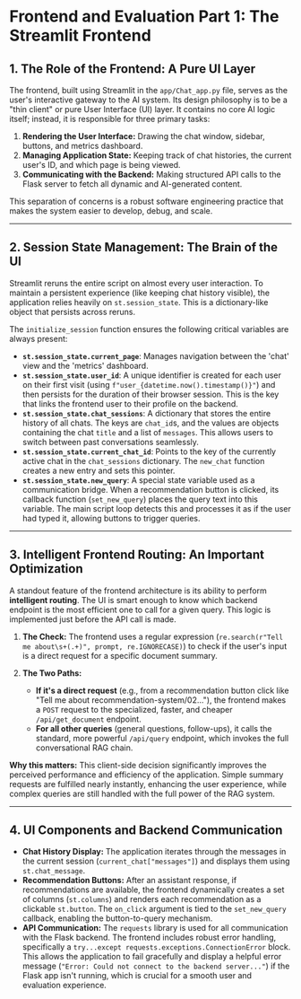 # Frontend and Evaluation Part 1: The Streamlit Frontend

## 1. The Role of the Frontend: A Pure UI Layer

The frontend, built using Streamlit in the `app/Chat_app.py` file, serves as the user's interactive gateway to the AI system. Its design philosophy is to be a "thin client" or pure User Interface (UI) layer. It contains no core AI logic itself; instead, it is responsible for three primary tasks:

1.  **Rendering the User Interface:** Drawing the chat window, sidebar, buttons, and metrics dashboard.
2.  **Managing Application State:** Keeping track of chat histories, the current user's ID, and which page is being viewed.
3.  **Communicating with the Backend:** Making structured API calls to the Flask server to fetch all dynamic and AI-generated content.

This separation of concerns is a robust software engineering practice that makes the system easier to develop, debug, and scale.

---

## 2. Session State Management: The Brain of the UI

Streamlit reruns the entire script on almost every user interaction. To maintain a persistent experience (like keeping chat history visible), the application relies heavily on `st.session_state`. This is a dictionary-like object that persists across reruns.

The `initialize_session` function ensures the following critical variables are always present:

*   **`st.session_state.current_page`**: Manages navigation between the 'chat' view and the 'metrics' dashboard.
*   **`st.session_state.user_id`**: A unique identifier is created for each user on their first visit (using `f"user_{datetime.now().timestamp()}"`) and then persists for the duration of their browser session. This is the key that links the frontend user to their profile on the backend.
*   **`st.session_state.chat_sessions`**: A dictionary that stores the entire history of all chats. The keys are `chat_id`s, and the values are objects containing the chat `title` and a list of `messages`. This allows users to switch between past conversations seamlessly.
*   **`st.session_state.current_chat_id`**: Points to the key of the currently active chat in the `chat_sessions` dictionary. The `new_chat` function creates a new entry and sets this pointer.
*   **`st.session_state.new_query`**: A special state variable used as a communication bridge. When a recommendation button is clicked, its callback function (`set_new_query`) places the query text into this variable. The main script loop detects this and processes it as if the user had typed it, allowing buttons to trigger queries.

---

## 3. Intelligent Frontend Routing: An Important Optimization

A standout feature of the frontend architecture is its ability to perform **intelligent routing**. The UI is smart enough to know which backend endpoint is the most efficient one to call for a given query. This logic is implemented just before the API call is made.

1.  **The Check:** The frontend uses a regular expression (`re.search(r"Tell me about\s+(.+)", prompt, re.IGNORECASE)`) to check if the user's input is a direct request for a specific document summary.

2.  **The Two Paths:**
    *   **If it's a direct request** (e.g., from a recommendation button click like "Tell me about recommendation-system/02..."), the frontend makes a `POST` request to the specialized, faster, and cheaper `/api/get_document` endpoint.
    *   **For all other queries** (general questions, follow-ups), it calls the standard, more powerful `/api/query` endpoint, which invokes the full conversational RAG chain.

**Why this matters:** This client-side decision significantly improves the perceived performance and efficiency of the application. Simple summary requests are fulfilled nearly instantly, enhancing the user experience, while complex queries are still handled with the full power of the RAG system.

---

## 4. UI Components and Backend Communication

*   **Chat History Display:** The application iterates through the messages in the current session (`current_chat["messages"]`) and displays them using `st.chat_message`.
*   **Recommendation Buttons:** After an assistant response, if recommendations are available, the frontend dynamically creates a set of columns (`st.columns`) and renders each recommendation as a clickable `st.button`. The `on_click` argument is tied to the `set_new_query` callback, enabling the button-to-query mechanism.
*   **API Communication:** The `requests` library is used for all communication with the Flask backend. The frontend includes robust error handling, specifically a `try...except requests.exceptions.ConnectionError` block. This allows the application to fail gracefully and display a helpful error message (`"Error: Could not connect to the backend server..."`) if the Flask app isn't running, which is crucial for a smooth user and evaluation experience.
